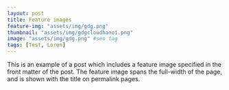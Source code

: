 ```yaml
---
layout: post
title: Feature images
feature-img: "assets/img/gdg.png"
thumbnail: "assets/img/gdgcloudhanoi.png"
image: "assets/img/gdg.png" #seo tag
tags: [Test, Lorem]
---
```


This is an example of a post which includes a feature image specified in the front matter of the post. The feature image spans the full-width of the page, and is shown with the title on permalink pages.

